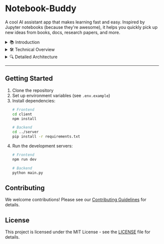 # Notebook-Buddy

A cool AI assistant app that makes learning fast and easy. Inspired by Jupyter notebooks (because they're awesome), it helps you quickly pick up new ideas from books, docs, research papers, and more.

<details>
<summary>📚 Introduction</summary>

## About Notebook-Buddy

Notebook-Buddy is an innovative learning assistant that transforms how you interact with educational content. Whether you're studying research papers, technical documentation, or educational materials, our app provides an interactive, Jupyter-notebook-style interface to enhance your learning experience.

### Key Features

- 📝 Interactive Canvas: Create and organize your study materials in a flexible, notebook-style interface
- 🤖 AI-Powered Assistance: Get intelligent insights and explanations for complex topics
- 📊 Visual Learning: Support for rich text, code blocks, and visual elements
- 🔄 Real-time Collaboration: Share and collaborate on study materials seamlessly
- 📱 Responsive Design: Access your notes from any device

</details>

<details>
<summary>🛠️ Technical Overview</summary>

## Tech Stack

### Frontend
- **Framework**: Next.js 14 with TypeScript
- **UI Components**: React with Tailwind CSS
- **State Management**: React Hooks and Context API
- **Canvas Interaction**: Custom hooks for canvas manipulation

### Backend
- **Server**: FastAPI (Python)
- **Database**: DynamoDB
- **AI Integration**: OpenAI API
- **File Storage**: AWS S3

### Infrastructure
- **Deployment**: AWS (Lambda, API Gateway)
- **Authentication**: JWT-based auth system
- **Version Control**: Git

</details>

<details>
<summary>🔍 Detailed Architecture</summary>

## Project Structure

### Client (`/client`)
- `/app`: Next.js application routes and pages
  - `/canvas`: Interactive canvas components and logic
  - `/components`: Reusable UI components
  - `/hooks`: Custom React hooks for state management
- `/public`: Static assets
- `/types`: TypeScript type definitions

### Server (`/server`)
- `/api`: FastAPI application
  - `/endpoints`: REST API endpoint definitions
  - `/services`: Business logic and database interactions
  - `/models`: Data models and schemas
- `/uploads`: Temporary file storage

## Key Components

### Canvas System
The canvas system is the core of Notebook-Buddy, providing:
- Real-time text block manipulation
- Drag-and-drop functionality
- AI-powered content analysis
- Collaborative editing features

### Database Schema
- Text blocks
- User data
- Canvas metadata
- Collaboration permissions

### API Endpoints
- `/api/text_blocks`: CRUD operations for text content
- `/api/canvas`: Canvas management
- `/api/ai`: AI processing endpoints
- `/api/users`: User management

</details>

---

## Getting Started

1. Clone the repository
2. Set up environment variables (see `.env.example`)
3. Install dependencies:
   ```bash
   # Frontend
   cd client
   npm install

   # Backend
   cd ../server
   pip install -r requirements.txt
   ```
4. Run the development servers:
   ```bash
   # Frontend
   npm run dev

   # Backend
   python main.py
   ```

## Contributing

We welcome contributions! Please see our [Contributing Guidelines](CONTRIBUTING.md) for details.

## License

This project is licensed under the MIT License - see the [LICENSE](LICENSE) file for details.
